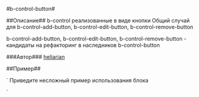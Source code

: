 #b-control-button#

##Описание##
b-control реализованные в виде кнопки
Общий случай для b-control-add-button, b-control-edit-button, b-control-remove-button

b-control-add-button, b-control-edit-button, b-control-remove-button - кандидаты на рефакторинг в наследников b-control-button

###Автор###
[heliarian ](https://staff.yandex-team.ru/heliarian )


##Пример##

`
    Приведите несложный пример использования блока

`
